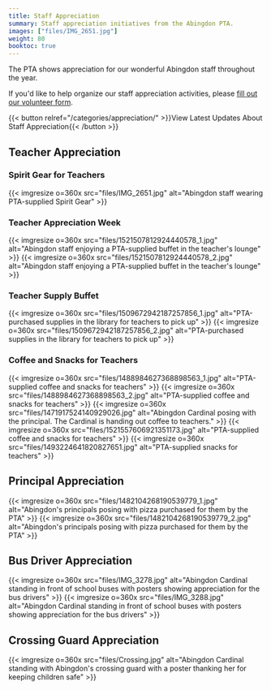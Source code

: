 ```yaml
---
title: Staff Appreciation
summary: Staff appreciation initiatives from the Abingdon PTA.
images: ["files/IMG_2651.jpg"]
weight: 80
booktoc: true
---
```


The PTA shows appreciation for our wonderful Abingdon staff throughout the year.

If you'd like to help organize our staff appreciation activities, please [fill out our volunteer form](https://docs.google.com/forms/d/e/1FAIpQLSf50HFDkNfDxP5VfE2LzsxKbUPZdmRGQTeNEUhXkU_qLCLWZQ/viewform?usp=sf_link).

{{< button relref="/categories/appreciation/" >}}View Latest Updates About Staff Appreciation{{< /button >}}

## Teacher Appreciation

### Spirit Gear for Teachers
{{< imgresize o=360x src="files/IMG_2651.jpg" alt="Abingdon staff wearing PTA-supplied Spirit Gear" >}}

### Teacher Appreciation Week
{{< imgresize o=360x src="files/1521507812924440578_1.jpg" alt="Abingdon staff enjoying a PTA-supplied buffet in the teacher's lounge" >}}
{{< imgresize o=360x src="files/1521507812924440578_2.jpg" alt="Abingdon staff enjoying a PTA-supplied buffet in the teacher's lounge" >}}

### Teacher Supply Buffet

{{< imgresize o=360x src="files/1509672942187257856_1.jpg" alt="PTA-purchased supplies in the library for teachers to pick up" >}}
{{< imgresize o=360x src="files/1509672942187257856_2.jpg" alt="PTA-purchased supplies in the library for teachers to pick up" >}}

### Coffee and Snacks for Teachers

{{< imgresize o=360x src="files/1488984627368898563_1.jpg" alt="PTA-supplied coffee and snacks for teachers" >}}
{{< imgresize o=360x src="files/1488984627368898563_2.jpg" alt="PTA-supplied coffee and snacks for teachers" >}}
{{< imgresize o=360x src="files/1471917524140929026.jpg" alt="Abingdon Cardinal posing with the principal. The Cardinal is handing out coffee to teachers." >}}
{{< imgresize o=360x src="files/1521557606921351173.jpg" alt="PTA-supplied coffee and snacks for teachers" >}}
{{< imgresize o=360x src="files/1493224641820827651.jpg" alt="PTA-supplied snacks for teachers" >}}

## Principal Appreciation

{{< imgresize o=360x src="files/1482104268190539779_1.jpg" alt="Abingdon's principals posing with pizza purchased for them by the PTA" >}}
{{< imgresize o=360x src="files/1482104268190539779_2.jpg" alt="Abingdon's principals posing with pizza purchased for them by the PTA" >}}

## Bus Driver Appreciation

{{< imgresize o=360x src="files/IMG_3278.jpg" alt="Abingdon Cardinal standing in front of school buses with posters showing appreciation for the bus drivers" >}}
{{< imgresize o=360x src="files/IMG_3288.jpg" alt="Abingdon Cardinal standing in front of school buses with posters showing appreciation for the bus drivers" >}}

## Crossing Guard Appreciation

{{< imgresize o=360x src="files/Crossing.jpg" alt="Abingdon Cardinal standing with Abingdon's crossing guard with a poster thanking her for keeping children safe" >}}